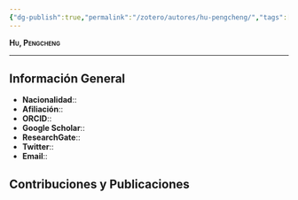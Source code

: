 ```yaml
---
{"dg-publish":true,"permalink":"/zotero/autores/hu-pengcheng/","tags":["#autor","#researcher"]}
---
```



<span style="font-variant:small-caps; font-weight: bold;"> Hu, Pengcheng </span>

---


## Información General

- **Nacionalidad**:: 
- **Afiliación**:: 
- **ORCID**:: 
- **Google Scholar**:: 
- **ResearchGate**:: 
- **Twitter**:: 
- **Email**::
  
## Contribuciones y Publicaciones






